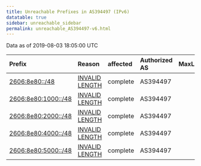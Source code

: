```yaml
---
title: Unreachable Prefixes in AS394497 (IPv6)
datatable: true
sidebar: unreachable_sidebar
permalink: unreachable_AS394497-v6.html
---
```


Data as of 2019-08-03 18:05:00 UTC


<div class="datatable-begin"></div>

| Prefix                                                           | Reason                                                                                                         | affected   | Authorized AS   |   MaxLength | Anchor                           |   unreachable /48s |
|:-----------------------------------------------------------------|:---------------------------------------------------------------------------------------------------------------|:-----------|:----------------|------------:|:---------------------------------|-------------------:|
| [2606:8e80::/48](https://stat.ripe.net/2606:8e80::/48)           | [INVALID LENGTH](https://rpki-validator.ripe.net/announcement-preview?asn=AS394497&prefix=2606:8e80::/48)      | complete   | AS394497        |          32 | [ARIN](unreachable_ARIN-v6.html) |                  1 |
| [2606:8e80:1000::/48](https://stat.ripe.net/2606:8e80:1000::/48) | [INVALID LENGTH](https://rpki-validator.ripe.net/announcement-preview?asn=AS394497&prefix=2606:8e80:1000::/48) | complete   | AS394497        |          32 | [ARIN](unreachable_ARIN-v6.html) |                  1 |
| [2606:8e80:2000::/48](https://stat.ripe.net/2606:8e80:2000::/48) | [INVALID LENGTH](https://rpki-validator.ripe.net/announcement-preview?asn=AS394497&prefix=2606:8e80:2000::/48) | complete   | AS394497        |          32 | [ARIN](unreachable_ARIN-v6.html) |                  1 |
| [2606:8e80:4000::/48](https://stat.ripe.net/2606:8e80:4000::/48) | [INVALID LENGTH](https://rpki-validator.ripe.net/announcement-preview?asn=AS394497&prefix=2606:8e80:4000::/48) | complete   | AS394497        |          32 | [ARIN](unreachable_ARIN-v6.html) |                  1 |
| [2606:8e80:5000::/48](https://stat.ripe.net/2606:8e80:5000::/48) | [INVALID LENGTH](https://rpki-validator.ripe.net/announcement-preview?asn=AS394497&prefix=2606:8e80:5000::/48) | complete   | AS394497        |          32 | [ARIN](unreachable_ARIN-v6.html) |                  1 |

<div class="datatable-end"></div>
